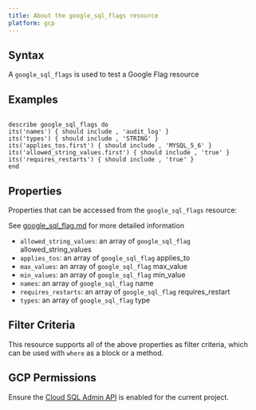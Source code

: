 ```yaml
---
title: About the google_sql_flags resource
platform: gcp
---
```


## Syntax
A `google_sql_flags` is used to test a Google Flag resource

## Examples
```

describe google_sql_flags do
its('names') { should include , 'audit_log' }
its('types') { should include , 'STRING' }
its('applies_tos.first') { should include , 'MYSQL_5_6' }
its('allowed_string_values.first') { should include , 'true' }
its('requires_restarts') { should include , 'true' }
end
```

## Properties
Properties that can be accessed from the `google_sql_flags` resource:

See [google_sql_flag.md](google_sql_flag.md) for more detailed information
  * `allowed_string_values`: an array of `google_sql_flag` allowed_string_values
  * `applies_tos`: an array of `google_sql_flag` applies_to
  * `max_values`: an array of `google_sql_flag` max_value
  * `min_values`: an array of `google_sql_flag` min_value
  * `names`: an array of `google_sql_flag` name
  * `requires_restarts`: an array of `google_sql_flag` requires_restart
  * `types`: an array of `google_sql_flag` type

## Filter Criteria
This resource supports all of the above properties as filter criteria, which can be used
with `where` as a block or a method.

## GCP Permissions

Ensure the [Cloud SQL Admin API](https://console.cloud.google.com/apis/library/sqladmin.googleapis.com/) is enabled for the current project.
